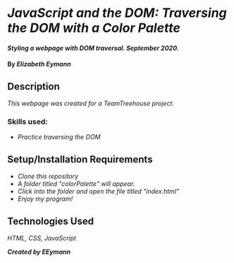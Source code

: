 # _JavaScript and the DOM: Traversing the DOM with a Color Palette_

#### _Styling a webpage with DOM traversal. September 2020._

#### By _**Elizabeth Eymann**_

## Description

_This webpage was created for a TeamTreehouse project._
### Skills used:
* _Practice traversing the DOM_


## Setup/Installation Requirements

* _Clone this repository_
* _A folder titled "colorPalette" will appear._
* _Click into the folder and open the file titled "index.html"_
* _Enjoy my program!_

## Technologies Used

_HTML, CSS, JavaScript_

**_Created by EEymann_**
